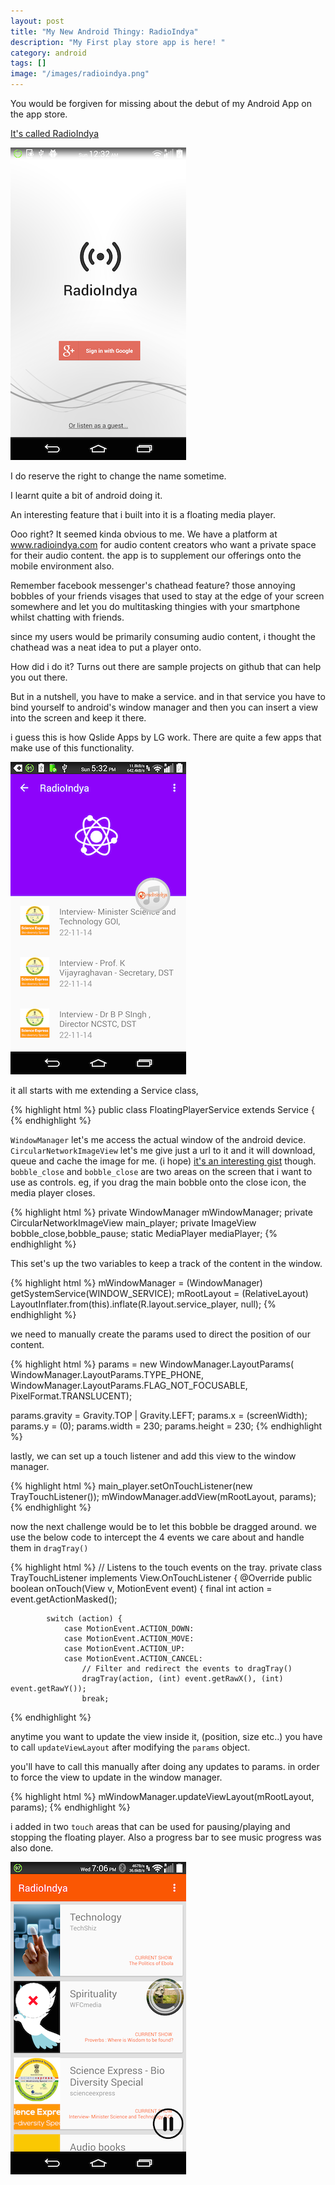 ```yaml
---
layout: post
title: "My New Android Thingy: RadioIndya"
description: "My First play store app is here! "
category: android
tags: []
image: "/images/radioindya.png"
---
```


You would be forgiven for missing about the debut of my Android App on the app store. 

[It's called RadioIndya](https://play.google.com/store/apps/details?id=com.wingie.myradio)

![alt text](/images/app_1.png "What Grinds my Gears.")

I do reserve the right to change the name sometime.

I learnt quite a bit of android doing it.

An interesting feature that i built into it is a floating media player.

Ooo right? It seemed kinda obvious to me. We have a platform at www.radioindya.com for audio content creators who want a private space for their audio content. 
the app is to supplement our offerings onto the mobile environment also.

Remember facebook messenger's chathead feature? those annoying bobbles of your friends visages that used to stay at the edge of your screen somewhere and let you do multitasking thingies with your smartphone whilst chatting with friends.

since my users would be primarily consuming audio content, i thought the chathead was a neat idea to put a player onto.

How did i do it? Turns out there are sample projects on github that can help you out there.

But in a nutshell, you have to make a service. and in that service you have to bind yourself to android's window manager and then you can insert a view into the screen and keep it there.

i guess this is how Qslide Apps by LG work. There are quite a few apps that make use of this functionality.

![alt text](/images/app_2.png "What Grinds my Gears.")


it all starts with me extending a Service class,

{% highlight html %}
public class FloatingPlayerService extends Service {
{% endhighlight %}

`WindowManager` let's me access the actual window of the android device. 
`CircularNetworkImageView` let's me give just a url to it and it will download, queue and cache the image for me. (i hope) [it's an interesting gist](https://gist.github.com/bkurzius/99c945bd1bdcf6af8f99) though.
`bobble_close` and `bobble_close` are two areas on the screen that i want to use as controls.
eg, if you drag the main bobble onto the close icon, the media player closes.

{% highlight html %}
private WindowManager mWindowManager;
private CircularNetworkImageView main_player;
private ImageView bobble_close,bobble_pause;
static MediaPlayer mediaPlayer;
{% endhighlight %}

This set's up the two variables to keep a track of the content in the window.

{% highlight html %}
mWindowManager = (WindowManager) getSystemService(WINDOW_SERVICE);
mRootLayout = (RelativeLayout) LayoutInflater.from(this).inflate(R.layout.service_player, null);
{% endhighlight %}

we need to manually create the params used to direct the position of our content.

{% highlight html %}
params = new WindowManager.LayoutParams(
                WindowManager.LayoutParams.TYPE_PHONE,
                WindowManager.LayoutParams.FLAG_NOT_FOCUSABLE,
                PixelFormat.TRANSLUCENT);

params.gravity = Gravity.TOP | Gravity.LEFT;
params.x = (screenWidth);
params.y = (0);
params.width = 230;
params.height = 230;
{% endhighlight %}



lastly, we can set up a touch listener and add this view to the window manager.

{% highlight html %}
main_player.setOnTouchListener(new TrayTouchListener());
mWindowManager.addView(mRootLayout, params);
{% endhighlight %}

now the next challenge would be to let this bobble be dragged around. 
we use the below code to intercept the 4 events we care about and handle them in `dragTray()`

{% highlight html %}
 // Listens to the touch events on the tray.
    private class TrayTouchListener implements View.OnTouchListener {
        @Override
        public boolean onTouch(View v, MotionEvent event) {
            final int action = event.getActionMasked();

            switch (action) {
                case MotionEvent.ACTION_DOWN:
                case MotionEvent.ACTION_MOVE:
                case MotionEvent.ACTION_UP:
                case MotionEvent.ACTION_CANCEL:
                    // Filter and redirect the events to dragTray()
                    dragTray(action, (int) event.getRawX(), (int) event.getRawY());
                    break;
{% endhighlight %}

anytime you want to update the view inside it, (position, size etc..) you have to call `updateViewLayout` after modifying the `params` object.

you'll have to call this manually after doing any updates to params. in order to force the view to update in the window manager.

{% highlight html %}
mWindowManager.updateViewLayout(mRootLayout, params);
{% endhighlight %}

i added in two `touch` areas that can be used for pausing/playing and stopping the floating player.
Also a progress bar to see music progress was also done.

![alt text](/images/app_3.png "What Grinds my Gears.")
